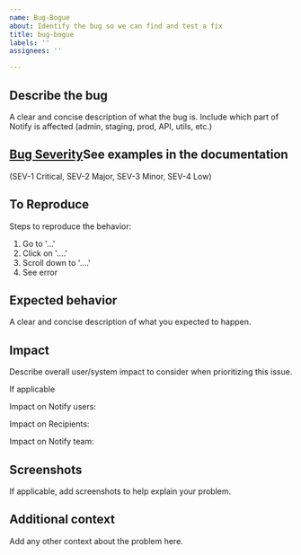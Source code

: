 ```yaml
---
name: Bug-Bogue
about: Identify the bug so we can find and test a fix
title: bug-bogue
labels: ''
assignees: ''

---
```


## Describe the bug 

A clear and concise description of what the bug is. Include which part of Notify is affected (admin, staging, prod, API, utils, etc.)

## [Bug Severity](https://docs.google.com/document/d/1tcD32bjJRaREsMgaUEoXAk400y1dKzzaKR0G5Sr1w20/edit)See examples in the documentation
(SEV-1 Critical, SEV-2 Major, SEV-3 Minor, SEV-4 Low) 

## To Reproduce

Steps to reproduce the behavior:

1. Go to '...'
2. Click on '....'
3. Scroll down to '....'
4. See error

## Expected behavior

A clear and concise description of what you expected to happen.

## Impact

Describe overall user/system impact to consider when prioritizing this issue.

If applicable

Impact on Notify users:

Impact on Recipients:

Impact on Notify team: 

## Screenshots

If applicable, add screenshots to help explain your problem.

## Additional context

Add any other context about the problem here.
